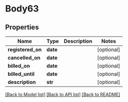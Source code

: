# Body63

## Properties
Name | Type | Description | Notes
------------ | ------------- | ------------- | -------------
**registered_on** | **date** |  | [optional] 
**cancelled_on** | **date** |  | [optional] 
**billed_on** | **date** |  | [optional] 
**billed_until** | **date** |  | [optional] 
**description** | **str** |  | [optional] 

[[Back to Model list]](../README.md#documentation-for-models) [[Back to API list]](../README.md#documentation-for-api-endpoints) [[Back to README]](../README.md)

